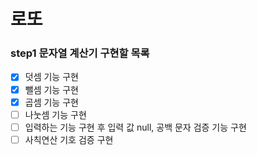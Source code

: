 # 로또

### step1 문자열 계산기 구현할 목록

- [x] 덧셈 기능 구현
- [x] 뺄셈 기능 구현
- [x] 곱셈 기능 구현
- [ ] 나눗셈 기능 구현
- [ ] 입력하는 기능 구현 후 입력 값 null, 공백 문자 검증 기능 구현
- [ ] 사칙연산 기호 검증 구현